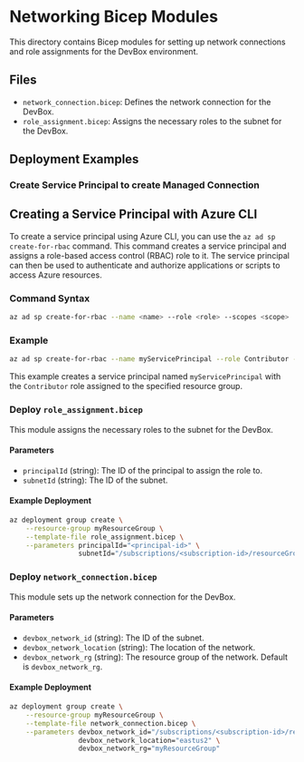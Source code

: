 # Networking Bicep Modules

This directory contains Bicep modules for setting up network connections and role assignments for the DevBox environment.

## Files

- `network_connection.bicep`: Defines the network connection for the DevBox.
- `role_assignment.bicep`: Assigns the necessary roles to the subnet for the DevBox.

## Deployment Examples

### Create Service Principal to create Managed Connection
## Creating a Service Principal with Azure CLI

To create a service principal using Azure CLI, you can use the `az ad sp create-for-rbac` command. This command creates a service principal and assigns a role-based access control (RBAC) role to it. The service principal can then be used to authenticate and authorize applications or scripts to access Azure resources.

### Command Syntax

```sh
az ad sp create-for-rbac --name <name> --role <role> --scopes <scope>
```

### Example

```sh
az ad sp create-for-rbac --name myServicePrincipal --role Contributor --scopes /subscriptions/<subscription-id>/resourceGroups/myResourceGroup
```

This example creates a service principal named `myServicePrincipal` with the `Contributor` role assigned to the specified resource group.

### Deploy `role_assignment.bicep`

This module assigns the necessary roles to the subnet for the DevBox.

#### Parameters

- `principalId` (string): The ID of the principal to assign the role to.
- `subnetId` (string): The ID of the subnet.

#### Example Deployment

```sh
az deployment group create \
    --resource-group myResourceGroup \
    --template-file role_assignment.bicep \
    --parameters principalId="<principal-id>" \
                 subnetId="/subscriptions/<subscription-id>/resourceGroups/<resource-group>/providers/Microsoft.Network/virtualNetworks/<vnet-name>/subnets/<subnet-name>"
```


### Deploy `network_connection.bicep`

This module sets up the network connection for the DevBox.

#### Parameters

- `devbox_network_id` (string): The ID of the subnet.
- `devbox_network_location` (string): The location of the network.
- `devbox_network_rg` (string): The resource group of the network. Default is `devbox_network_rg`.

#### Example Deployment

```sh
az deployment group create \
    --resource-group myResourceGroup \
    --template-file network_connection.bicep \
    --parameters devbox_network_id="/subscriptions/<subscription-id>/resourceGroups/<resource-group>/providers/Microsoft.Network/virtualNetworks/<vnet-name>/subnets/<subnet-name>" \
                 devbox_network_location="eastus2" \
                 devbox_network_rg="myResourceGroup"
```